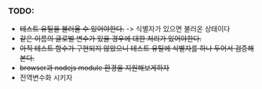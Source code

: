 ### TODO:

- ~~테스트 유틸을 불러올 수 있어야한다.~~ -> 식별자가 있으면 불러온 상태이다
- ~~같은 이름의 글로벌 변수가 있을 경우에 대한 처리가 있어야한다.~~
- ~~아직 테스트 함수가 구현되지 않았으니 테스트 유틸에 식별자를 하나 두어서 검증해본다.~~
- ~~browser과 nodejs module 환경을 지원해보게하자~~
- 전역변수화 시키자
